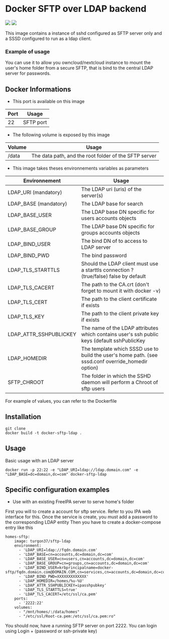 # Docker SFTP over LDAP backend

[![](https://images.microbadger.com/badges/image/turgon37/sftp-ldap.svg)](https://microbadger.com/images/turgon37/sftp-ldap "Get your own image badge on microbadger.com")
[![](https://images.microbadger.com/badges/version/turgon37/sftp-ldap.svg)](https://microbadger.com/images/turgon37/sftp-ldap "Get your own version badge on microbadger.com")

This image contains a instance of sshd configured as SFTP server only and a SSSD configured to run as a ldap client.

### Example of usage

You can use it to allow you owncloud/nextcloud instance to mount the user's home folder from a secure SFTP, that is bind to the central LDAP server for passwords.

## Docker Informations

   * This port is available on this image

| Port              | Usage                 |
| ----------------- | ---------------       |
| 22                | SFTP port             |

   * The following volume is exposed by this image

| Volume| Usage                                                 |
| ----- | ----------------------------------------------------- |
| /data | The data path, and the root folder of the SFTP server |


  * This image takes theses environnements variables as parameters


| Environnement          | Usage                                                                                             |
| ---------------------- | ------------------------------------------------------------------------------------------------- |
| LDAP_URI   (mandatory) | The LDAP uri (uris) of the server(s)                                                              |
| LDAP_BASE   (mandatory)| The LDAP base for search                                                                          |
| LDAP_BASE_USER         | The LDAP base DN specific for users accounts objects                                              |
| LDAP_BASE_GROUP        | The LDAP base DN specific for groups accounts objects                                             |
| LDAP_BIND_USER         | The bind DN of to access to LDAP server                                                           |
| LDAP_BIND_PWD          | The bind password                                                                                 |
| LDAP_TLS_STARTTLS      | Should the LDAP client must use a starttls connection ? (true/false) false by default             |
| LDAP_TLS_CACERT        | The path to the CA.crt (don't forget to mount it with docker -v)                                  |
| LDAP_TLS_CERT          | The path to the client certificate if exists                                                      |
| LDAP_TLS_KEY           | The path to the client private key if exists                                                      |
| LDAP_ATTR_SSHPUBLICKEY | The name of the LDAP attributes which contains user's ssh public keys (default sshPublicKey       |
| LDAP_HOMEDIR           | The template which SSSD use to build the user's home path. (see sssd.conf override_homedir option)|
| SFTP_CHROOT            | The folder in which the SSHD daemon will perform a Chroot of sftp users                           |


For example of values, you can refer to the Dockerfile

## Installation

```
git clone
docker build -t docker-sftp-ldap .
```

## Usage

Basic usage with an LDAP server

```
docker run -p 22:22 -e "LDAP_URI=ldap://ldap.domain.com" -e "LDAP_BASE=dc=domain,dc=com" docker-sftp-ldap
```


## Specific configuration examples

* Use with an existing FreeIPA server to serve home's folder

First you will to create a account for sftp service. Refer to you IPA web interface for this. Once the service is create, you must add a password to the corresponding LDAP entity
Then you have to create a docker-compose entry like this

```
homes-sftp:
    image: turgon37/sftp-ldap
    environment:
      - 'LDAP_URI=ldap://fqdn.domain.com'
      - 'LDAP_BASE=cn=accounts,dc=domain,dc=com'
      - 'LDAP_BASE_USER=cn=users,cn=accounts,dc=domain,dc=com'
      - 'LDAP_BASE_GROUP=cn=groups,cn=accounts,dc=domain,dc=com'
      - 'LDAP_BIND_USER=krbprincipalname=docker-sftp/fqdn.domain.com@DOMAIN.COM,cn=services,cn=accounts,dc=domain,dc=com'
      - 'LDAP_BIND_PWD=XXXXXXXXXXXXX'
      - 'LDAP_HOMEDIR=/homes/%u-%U'
      - 'LDAP_ATTR_SSHPUBLICKEY=ipasshpubkey'
      - 'LDAP_TLS_STARTTLS=true'
      - 'LDAP_TLS_CACERT=/etc/ssl/ca.pem'
    ports:
      - '2222:22'
    volumes:
      - "/mnt/homes/:/data/homes"
      - "/etc/ssl/Root-ca.pem:/etc/ssl/ca.pem:ro"
```

You should now, have a running SFTP server on port 2222. You can login using Login + (password or ssh-private key)
